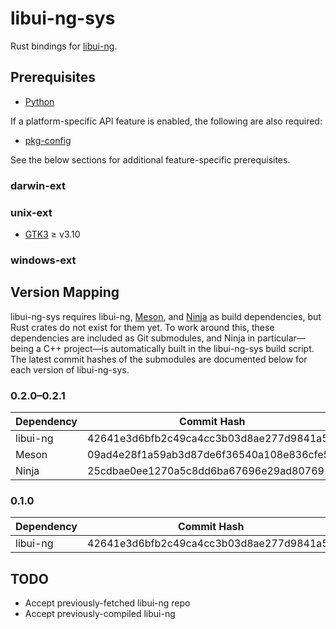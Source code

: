 # libui-ng-sys

Rust bindings for [libui-ng](https://github.com/libui-ng/libui-ng).

## Prerequisites

* [Python](https://www.python.org/)

If a platform-specific API feature is enabled, the following are also required:

* [pkg-config](https://www.freedesktop.org/wiki/Software/pkg-config/)

See the below sections for additional feature-specific prerequisites.

### darwin-ext

### unix-ext

* [GTK3](https://gtk.org) &ge; v3.10

### windows-ext

## Version Mapping

libui-ng-sys requires libui-ng, [Meson](https://github.com/mesonbuild/meson), and [Ninja](https://github.com/ninja-build/ninja) as build dependencies, but Rust crates do not exist for them yet. To work around this, these dependencies are included as Git submodules, and Ninja in particular&mdash;being a C++ project&mdash;is automatically built in the libui-ng-sys build script. The latest commit hashes of the submodules are documented below for each version of libui-ng-sys.

### 0.2.0&ndash;0.2.1

| Dependency | Commit Hash                              |
| ---------- | ---------------------------------------- |
| libui-ng   | 42641e3d6bfb2c49ca4cc3b03d8ae277d9841a5d |
| Meson      | 09ad4e28f1a59ab3d87de6f36540a108e836cfe5 |
| Ninja      | 25cdbae0ee1270a5c8dd6ba67696e29ad8076919 |

### 0.1.0

| Dependency | Commit Hash                              |
| ---------- | ---------------------------------------- |
| libui-ng   | 42641e3d6bfb2c49ca4cc3b03d8ae277d9841a5d |

## TODO

* Accept previously-fetched libui-ng repo
* Accept previously-compiled libui-ng
